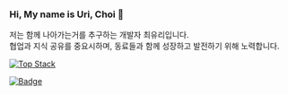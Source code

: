 
### Hi, My name is Uri, Choi 👋
저는 함께 나아가는거를 추구하는 개발자 최유리입니다.  <br/>
협업과 지식 공유를 중요시하며, 동료들과 함께 성장하고 발전하기 위해 노력합니다.

[![Top Stack](https://widget.realdeveloper.pro/api/top?stack=javascript,react,redux)](https://github.com/stella0905)

[![Badge](https://widget.realdeveloper.pro/api/badge?title=Language_And_Framework&badges=JavaScript,React,Redux,StyCo)](https://github.com/kijepark)


